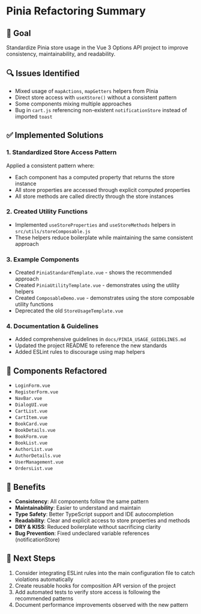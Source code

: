 # Pinia Refactoring Summary

## 🎯 Goal
Standardize Pinia store usage in the Vue 3 Options API project to improve consistency, maintainability, and readability.

## 🔍 Issues Identified
- Mixed usage of `mapActions`, `mapGetters` helpers from Pinia
- Direct store access with `useXStore()` without a consistent pattern
- Some components mixing multiple approaches
- Bug in `cart.js` referencing non-existent `notificationStore` instead of imported `toast`

## ✅ Implemented Solutions

### 1. Standardized Store Access Pattern
Applied a consistent pattern where:
- Each component has a computed property that returns the store instance
- All store properties are accessed through explicit computed properties
- All store methods are called directly through the store instances

### 2. Created Utility Functions
- Implemented `useStoreProperties` and `useStoreMethods` helpers in `src/utils/storeComposable.js` 
- These helpers reduce boilerplate while maintaining the same consistent approach

### 3. Example Components
- Created `PiniaStandardTemplate.vue` - shows the recommended approach
- Created `PiniaUtilityTemplate.vue` - demonstrates using the utility helpers
- Created `ComposableDemo.vue` - demonstrates using the store composable utility functions
- Deprecated the old `StoreUsageTemplate.vue`

### 4. Documentation & Guidelines
- Added comprehensive guidelines in `docs/PINIA_USAGE_GUIDELINES.md`
- Updated the project README to reference the new standards
- Added ESLint rules to discourage using map helpers

## 🧹 Components Refactored
- `LoginForm.vue`
- `RegisterForm.vue` 
- `NavBar.vue`
- `DialogUI.vue`
- `CartList.vue`
- `CartItem.vue`
- `BookCard.vue`
- `BookDetails.vue`
- `BookForm.vue`
- `BookList.vue`
- `AuthorList.vue`
- `AuthorDetails.vue`
- `UserManagement.vue`
- `OrdersList.vue`

## 🚀 Benefits
- **Consistency**: All components follow the same pattern
- **Maintainability**: Easier to understand and maintain
- **Type Safety**: Better TypeScript support and IDE autocompletion
- **Readability**: Clear and explicit access to store properties and methods
- **DRY & KISS**: Reduced boilerplate without sacrificing clarity
- **Bug Prevention**: Fixed undeclared variable references (notificationStore)

## 🔄 Next Steps
1. Consider integrating ESLint rules into the main configuration file to catch violations automatically
2. Create reusable hooks for composition API version of the project
3. Add automated tests to verify store access is following the recommended patterns
4. Document performance improvements observed with the new pattern
